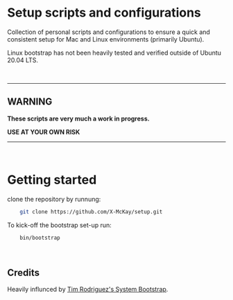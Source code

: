 # Setup scripts and configurations

Collection of personal scripts and configurations 
to ensure a quick and consistent setup for Mac
and Linux environments (primarily Ubuntu).

Linux bootstrap has not been heavily tested
and verified outside of Ubuntu 20.04 LTS.

<br>

-----

## WARNING


**These scripts are very much a work in progress.**

**USE AT YOUR OWN RISK**

-----

<br>

# Getting started

clone the repository by runnung:

```bash
    git clone https://github.com/X-McKay/setup.git
```

To kick-off the bootstrap set-up run:

```bash
    bin/bootstrap
```

<br>


## Credits

Heavily influnced by 
[Tim Rodriguez's System Bootstrap](https://github.com/twrodriguez/system-bootstrap).